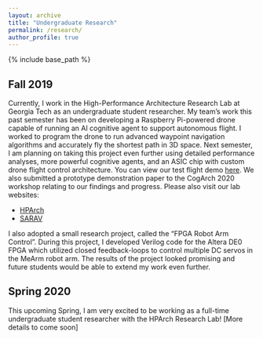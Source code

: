 ```yaml
---
layout: archive
title: "Undergraduate Research"
permalink: /research/
author_profile: true
---
```


{% include base_path %}

## Fall 2019
Currently, I work in the High-Performance Architecture Research Lab at Georgia Tech as an undergraduate student researcher. My team’s work this past semester has been on developing a Raspberry Pi-powered drone capable of running an AI cognitive agent to support autonomous flight. I worked to program the drone to run advanced waypoint navigation algorithms and accurately fly the shortest path in 3D space. Next semester, I am planning on taking this project even further using detailed performance analyses, more powerful cognitive agents, and an ASIC chip with custom drone flight control architecture. You can view our test flight demo [here](https://www.youtube.com/watch?v=3EmQX5hJeWg). We also submitted a prototype demonstration paper to the CogArch 2020 workshop relating to our findings and progress. Please also visit our lab websites:
* [HPArch](http://comparch.gatech.edu/hparch/)
* [SARAV](http://comparch.gatech.edu/hparch/undergraduate_research/)


I also adopted a small research project, called the “FPGA Robot Arm Control”.  During this project, I developed Verilog code for the Altera DE0 FPGA which utilized closed feedback-loops to control multiple DC servos in the MeArm robot arm. The results of the project looked promising and future students would be able to extend my work even further.

## Spring 2020
This upcoming Spring, I am very excited to be working as a full-time undergraduate student researcher with the HPArch Research Lab! [More details to come soon]
